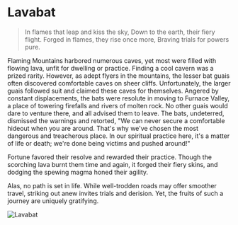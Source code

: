 # Lavabat

> In flames that leap and kiss the sky,
> Down to the earth, their fiery flight.
> Forged in flames, they rise once more,
> Braving trials for powers pure.

Flaming Mountains harbored numerous caves, yet most were filled with
flowing lava, unfit for dwelling or practice. Finding a cool cavern was a
prized rarity. However, as adept flyers in the mountains, the lesser bat
guais often discovered comfortable caves on sheer cliffs. Unfortunately,
the larger guais followed suit and claimed these caves for themselves.
Angered by constant displacements, the bats were resolute in moving to
Furnace Valley, a place of towering firefalls and rivers of molten rock. No
other guais would dare to venture there, and all advised them to leave.
The bats, undeterred, dismissed the warnings and retorted, "We can
never secure a comfortable hideout when you are around. That's why
we've chosen the most dangerous and treacherous place. In our spiritual
practice here, it's a matter of life or death; we're done being victims and
pushed around!"

Fortune favored their resolve and rewarded their practice. Though the
scorching lava burnt them time and again, it forged their fiery skins, and
dodging the spewing magma honed their agility.

Alas, no path is set in life. While well-trodden roads may offer smoother
travel, striking out anew invites trials and derision. Yet, the fruits of such a
journey are uniquely gratifying.

![Lavabat](/image-20240827220636498.png)